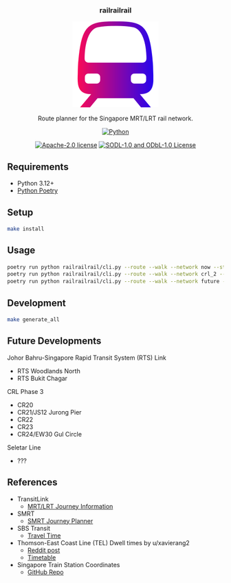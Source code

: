 <div align="center">
  <h3 align="center">railrailrail</h3>
  <img src="images/train.svg" alt="Train" width="200" height="200">

  <p align="center">
  Route planner for the Singapore MRT/LRT rail network.
  </p>

  <p align="center">
  <a href="https://python.org"><img src="https://img.shields.io/badge/Python-FFD43B?style=for-the-badge&logo=python&logoColor=blue" alt="Python"/></a>
  </p>

  <p align="center">
  <a href="LICENSE"><img src="https://img.shields.io/badge/SOURCE_CODE_LICENSE-Apache--2.0-GREEN?style=for-the-badge" alt="Apache-2.0 license"/></a>
  <a href="LICENSE-DATASET"><img src="https://img.shields.io/badge/DATASET_LICENSE-SODL--1.0%20AND%20ODbL--1.0-GREEN?style=for-the-badge" alt="SODL-1.0 and ODbL-1.0 License"/></a>
  </p>
</div>

## Requirements

- Python 3.12+
- [Python Poetry](https://python-poetry.org)

## Setup

```bash
make install
```

## Usage

```bash
poetry run python railrailrail/cli.py --route --walk --network now --start NS14 --end TE29
poetry run python railrailrail/cli.py --route --walk --network crl_2 --start CR14 --end TE31
poetry run python railrailrail/cli.py --route --walk --network future --start CR14 --end CC18
```

## Development

```bash
make generate_all
```

## Future Developments

Johor Bahru-Singapore Rapid Transit System (RTS) Link

- RTS Woodlands North
- RTS Bukit Chagar

CRL Phase 3

- CR20
- CR21/JS12 Jurong Pier
- CR22
- CR23
- CR24/EW30 Gul Circle

Seletar Line

- ???

## References

- TransitLink
  - [MRT/LRT Journey Information](https://www.transitlink.com.sg/eservice/eguide/rail_idx.php)
- SMRT
  - [SMRT Journey Planner](https://journey.smrt.com.sg)
- SBS Transit
  - [Travel Time](https://www.sbstransit.com.sg/travel-time)
- Thomson-East Coast Line (TEL) Dwell times by u/xavierang2
  - [Reddit post](https://www.reddit.com/r/singapore/comments/z6i58u/some_observations_about_the_thomsoneast_coast)
  - [Timetable](https://docs.google.com/document/d/1LO1lB0jptt8UJnlUYUd3KxYqSmKoyvIauf6DNYVlb5w)
- Singapore Train Station Coordinates
  - [GitHub Repo](https://github.com/elliotwutingfeng/singapore_train_station_coordinates)
